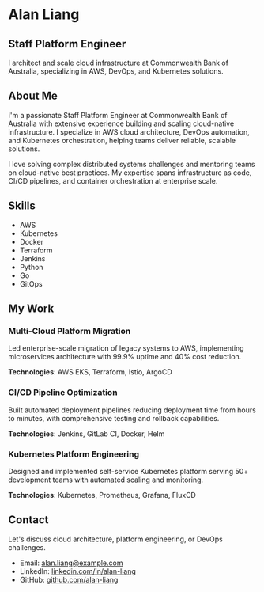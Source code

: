 # Alan Liang

## Staff Platform Engineer

I architect and scale cloud infrastructure at Commonwealth Bank of Australia, specializing in AWS, DevOps, and Kubernetes solutions.

## About Me

I'm a passionate Staff Platform Engineer at Commonwealth Bank of Australia with extensive experience building and scaling cloud-native infrastructure. I specialize in AWS cloud architecture, DevOps automation, and Kubernetes orchestration, helping teams deliver reliable, scalable solutions.

I love solving complex distributed systems challenges and mentoring teams on cloud-native best practices. My expertise spans infrastructure as code, CI/CD pipelines, and container orchestration at enterprise scale.

## Skills

- AWS
- Kubernetes
- Docker
- Terraform
- Jenkins
- Python
- Go
- GitOps

## My Work

### Multi-Cloud Platform Migration

Led enterprise-scale migration of legacy systems to AWS, implementing microservices architecture with 99.9% uptime and 40% cost reduction.

**Technologies**: AWS EKS, Terraform, Istio, ArgoCD

### CI/CD Pipeline Optimization

Built automated deployment pipelines reducing deployment time from hours to minutes, with comprehensive testing and rollback capabilities.

**Technologies**: Jenkins, GitLab CI, Docker, Helm

### Kubernetes Platform Engineering

Designed and implemented self-service Kubernetes platform serving 50+ development teams with automated scaling and monitoring.

**Technologies**: Kubernetes, Prometheus, Grafana, FluxCD

## Contact

Let's discuss cloud architecture, platform engineering, or DevOps challenges.

- Email: alan.liang@example.com
- LinkedIn: [linkedin.com/in/alan-liang](https://linkedin.com/in/alan-liang)
- GitHub: [github.com/alan-liang](https://github.com/alan-liang)